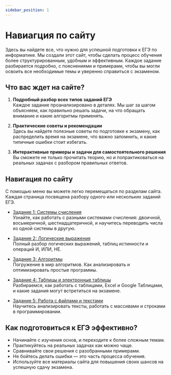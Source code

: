 ```yaml
---
sidebar_position: 1
---
```


# Навиагция по сайту

Здесь вы найдете все, что нужно для успешной подготовки к ЕГЭ по информатике. Мы создали этот сайт, чтобы сделать процесс обучения более структурированным, удобным и эффективным. Каждое задание разбирается подробно, с пояснениями и примерами, чтобы вы могли освоить все необходимые темы и уверенно справиться с экзаменом.

## Что вас ждет на сайте?

1. **Подробный разбор всех типов заданий ЕГЭ**  
   Каждое задание проанализировано в деталях. Мы шаг за шагом объясняем, как правильно решать задачи, на что обращать внимание и какие алгоритмы применять.

2. **Практические советы и рекомендации**  
   Здесь вы найдете полезные советы по подготовке к экзамену, как распределить время на экзамене, что важно запомнить, и какие типичные ошибки стоит избегать.

3. **Интерактивные примеры и задачи для самостоятельного решения**  
   Вы сможете не только прочитать теорию, но и попрактиковаться на реальных задачах с разбором правильных ответов.

## Навигация по сайту

С помощью меню вы можете легко перемещаться по разделам сайта. Каждая страница посвящена разбору одного или нескольких заданий ЕГЭ.

- [Задание 1: Системы счисления](./task1.md)  
  Узнайте, как работать с разными системами счисления: двоичной, восьмеричной, шестнадцатеричной, и научитесь переводить числа из одной системы в другую.

- [Задание 2: Логические выражения](./task2.md)  
  Полный разбор логических выражений, таблиц истинности и операций И, ИЛИ, НЕ.

- [Задание 3: Алгоритмы](./task3.md)  
  Погружение в мир алгоритмов. Как анализировать и оптимизировать простые программы.

- [Задание 4: Таблицы и электронные таблицы](./task4.md)  
  Разбираемся, как работать с таблицами, Excel и Google Таблицами, и какие задания могут встретиться на экзамене.

- [Задание 5: Работа с файлами и текстами](./task5.md)  
  Научитесь анализировать тексты, работать с массивами и строками в программировании.

## Как подготовиться к ЕГЭ эффективно?

- Начинайте с изучения основ, и переходите к более сложным темам.
- Практикуйтесь на реальных задачах как можно чаще.
- Сравнивайте свои решения с разобранными примерами.
- Не бойтесь делать ошибки — это часть процесса обучения.
- Используйте все материалы сайта для повышения своих шансов на успешную сдачу экзамена.

